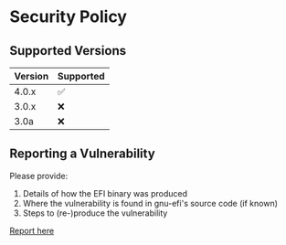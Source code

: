 # Security Policy

## Supported Versions

| Version | Supported          |
| ------- | ------------------ |
| 4.0.x   | :white_check_mark: |
| 3.0.x   | :x:                |
| 3.0a    | :x:                |

## Reporting a Vulnerability

Please provide:
1. Details of how the EFI binary was produced
2. Where the vulnerability is found in gnu-efi's source code (if known)
3. Steps to (re-)produce the vulnerability

[Report here](https://github.com/ncroxon/gnu-efi/security/advisories/new)
